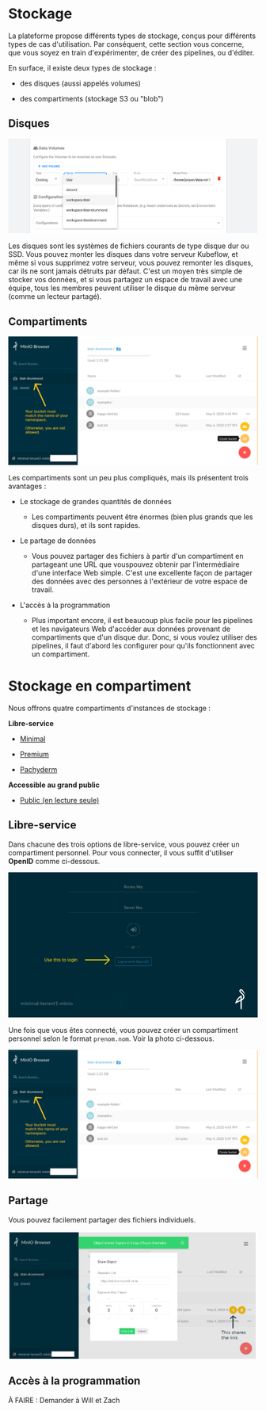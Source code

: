 # Stockage

La plateforme propose diff&eacute;rents types de stockage, con&ccedil;us 
pour diff&eacute;rents types de cas d'utilisation. Par cons&eacute;quent, 
cette section vous concerne, que vous soyez en train d'exp&eacute;rimenter, 
de cr&eacute;er des pipelines, ou d'&eacute;diter.  

En surface, il existe deux types de stockage :

- des disques (aussi appel&eacute;s volumes)

- des compartiments (stockage S3 ou "blob")


## Disques

![Volumes de donn&eacute;es](images/kubeflow_existing_volume.png)

Les disques sont les syst&egrave;mes de fichiers courants de type disque dur ou SSD. 
Vous pouvez monter les disques dans votre serveur Kubeflow, et m&ecirc;me si vous 
supprimez votre serveur, vous pouvez remonter les disques, car ils ne sont jamais 
d&eacute;truits par d&eacute;faut. C'est un moyen tr&egrave;s simple de stocker vos donn&eacute;es, 
et si vous partagez un espace de travail avec une &eacute;quipe, tous les membres peuvent 
utiliser le disque du m&ecirc;me serveur (comme un lecteur partag&eacute;).


## Compartiments


![Compartiments/Stockage d'objets](images/minio_self_serve_bucket.png)

Les compartiments sont un peu plus compliqu&eacute;s, mais ils pr&eacute;sentent trois avantages :

- Le stockage de grandes quantit&eacute;s de donn&eacute;es
  - Les compartiments peuvent &ecirc;tre &eacute;normes (bien plus grands que les disques durs), 
    et ils sont rapides.
  
- Le partage de donn&eacute;es
  - Vous pouvez partager des fichiers &agrave; partir d'un compartiment en partageant 
    une URL que vouspouvez obtenir par l'interm&eacute;diaire d'une interface Web simple. 
    C'est une excellente fa&ccedil;on de partager des donn&eacute;es avec des personnes &agrave; 
    l'ext&eacute;rieur de votre espace de travail.
    
- L'acc&egrave;s &agrave; la programmation
  - Plus important encore, il est beaucoup plus facile pour les pipelines et 
    les navigateurs Web d'acc&eacute;der aux donn&eacute;es provenant de compartiments que 
    d'un disque dur. Donc, si vous voulez utiliser des pipelines, il faut d'abord 
    les configurer pour qu'ils fonctionnent avec un compartiment.
    

# Stockage en compartiment

Nous offrons quatre compartiments d'instances de stockage :

**Libre-service**

- [Minimal](https://minimal-tenant1-minio.example.ca)

- [Premium](https://premium-tenant1-minio.example.ca)

- [Pachyderm](https://pachyderm-tenant1-minio.example.ca)

**Accessible au grand public**

- [Public (en lecture seule)](https://datasets.example.ca)


## Libre-service

Dans chacune des trois options de libre-service, vous pouvez cr&eacute;er un compartiment personnel. 
Pour vous connecter, il vous suffit d'utiliser **OpenID** comme ci-dessous.


![Compartiments/Stockage d'objets](images/minio_self_serve_login.png)

Une fois que vous &ecirc;tes connect&eacute;, vous pouvez cr&eacute;er un compartiment personnel 
selon le format `prenom.nom`. Voir la photo ci-dessous.


![Compartiments/Stockage d'objets](images/minio_self_serve_bucket.png)

## Partage

Vous pouvez facilement partager des fichiers individuels.

![Partage de fichiers Minio](images/minio_self_serve_share.png)


## Acc&egrave;s &agrave; la programmation

&Agrave; FAIRE : Demander &agrave; Will et Zach
